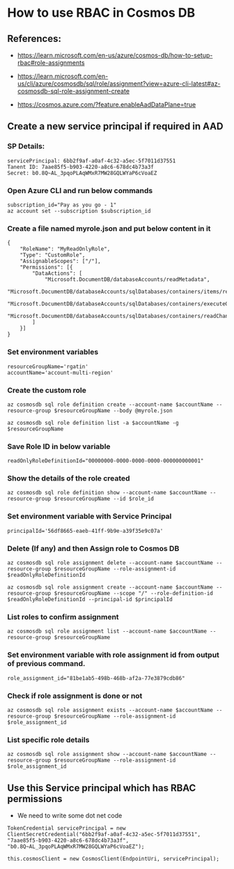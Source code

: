 # How to use RBAC in Cosmos DB

## References:
- https://learn.microsoft.com/en-us/azure/cosmos-db/how-to-setup-rbac#role-assignments

- https://learn.microsoft.com/en-us/cli/azure/cosmosdb/sql/role/assignment?view=azure-cli-latest#az-cosmosdb-sql-role-assignment-create

- https://cosmos.azure.com/?feature.enableAadDataPlane=true

## Create a new service principal if required in AAD
### SP Details:
```
servicePrincipal: 6bb2f9af-a0af-4c32-a5ec-5f7011d37551
Tanent ID: 7aae85f5-b903-4220-a8c6-678dc4b73a3f
Secret: b0.8Q~AL_3pqoPLAqWMxR7MW28GQLWYaP6cVoaEZ
```

### Open Azure CLI and run below commands
```
subscription_id="Pay as you go - 1"
az account set --subscription $subscription_id
```

### Create a file named myrole.json and put below content in it
```
{
    "RoleName": "MyReadOnlyRole",
    "Type": "CustomRole",
    "AssignableScopes": ["/"],
    "Permissions": [{
        "DataActions": [
            "Microsoft.DocumentDB/databaseAccounts/readMetadata",
            "Microsoft.DocumentDB/databaseAccounts/sqlDatabases/containers/items/read",
            "Microsoft.DocumentDB/databaseAccounts/sqlDatabases/containers/executeQuery",
            "Microsoft.DocumentDB/databaseAccounts/sqlDatabases/containers/readChangeFeed"
        ]
    }]
}
```

### Set environment variables
```
resourceGroupName='rgatin'
accountName='account-multi-region'
```

### Create the custom role
```
az cosmosdb sql role definition create --account-name $accountName --resource-group $resourceGroupName --body @myrole.json
```

```
az cosmosdb sql role definition list -a $accountName -g $resourceGroupName
```

### Save Role ID in below variable
```
readOnlyRoleDefinitionId="00000000-0000-0000-0000-000000000001"
```

### Show the details of the role created
```
az cosmosdb sql role definition show --account-name $accountName --resource-group $resourceGroupName --id $role_id
```

### Set environment variable with Service Principal
```
principalId='56df8665-eaeb-41ff-9b9e-a39f35e9c07a'
```

### Delete (If any) and then Assign role to Cosmos DB
```
az cosmosdb sql role assignment delete --account-name $accountName --resource-group $resourceGroupName --role-assignment-id $readOnlyRoleDefinitionId
```

```
az cosmosdb sql role assignment create --account-name $accountName --resource-group $resourceGroupName --scope "/" --role-definition-id $readOnlyRoleDefinitionId --principal-id $principalId 
```

### List roles to confirm assignment
```
az cosmosdb sql role assignment list --account-name $accountName --resource-group $resourceGroupName
```

### Set environment variable with role assignment id from output of previous command.
```
role_assignment_id="81be1ab5-498b-468b-af2a-77e3879cdb86"
```

### Check if role assignment is done or not
```
az cosmosdb sql role assignment exists --account-name $accountName --resource-group $resourceGroupName --role-assignment-id $role_assignment_id
```

### List specific role details
```
az cosmosdb sql role assignment show --account-name $accountName --resource-group $resourceGroupName --role-assignment-id $role_assignment_id
```

## Use this Service principal which has RBAC permissions
- We need to write some dot net code
```
TokenCredential servicePrincipal = new ClientSecretCredential("6bb2f9af-a0af-4c32-a5ec-5f7011d37551",
"7aae85f5-b903-4220-a8c6-678dc4b73a3f",
"b0.8Q~AL_3pqoPLAqWMxR7MW28GQLWYaP6cVoaEZ");

this.cosmosClient = new CosmosClient(EndpointUri, servicePrincipal);
```